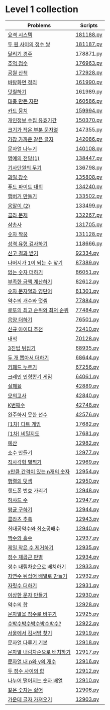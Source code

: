 # Level 1 collection

| Problems                                                                                 | Scripts                |
| ---------------------------------------------------------------------------------------- | ---------------------- |
| [요격 시스템](https://programmers.co.kr/learn/courses/30/lessons/181188)                 | [181188.py](181188.py) |
| [두 원 사이의 정수 쌍](https://programmers.co.kr/learn/courses/30/lessons/181187)        | [181187.py](181187.py) |
| [달리기 경주](https://programmers.co.kr/learn/courses/30/lessons/178871)                 | [178871.py](178871.py) |
| [추억 점수](https://programmers.co.kr/learn/courses/30/lessons/176963)                   | [176963.py](176963.py) |
| [공원 산책](https://programmers.co.kr/learn/courses/30/lessons/172928)                   | [172928.py](172928.py) |
| [바탕화면 정리](https://programmers.co.kr/learn/courses/30/lessons/161990)               | [161990.py](161990.py) |
| [덧칠하기](https://programmers.co.kr/learn/courses/30/lessons/161989)                    | [161989.py](161989.py) |
| [대충 만든 자판](https://programmers.co.kr/learn/courses/30/lessons/160586)              | [160586.py](160586.py) |
| [카드 뭉치](https://programmers.co.kr/learn/courses/30/lessons/159994)                   | [159994.py](159994.py) |
| [개인정보 수집 유효기간](https://programmers.co.kr/learn/courses/30/lessons/150370)      | [150370.py](150370.py) |
| [크기가 작은 부분 문자열](https://programmers.co.kr/learn/courses/30/lessons/147355)     | [147355.py](147355.py) |
| [가장 가까운 같은 글자](https://programmers.co.kr/learn/courses/30/lessons/142086)       | [142086.py](142086.py) |
| [문자열 나누기](https://programmers.co.kr/learn/courses/30/lessons/140108)               | [140108.py](140108.py) |
| [명예의 전당(1)](https://programmers.co.kr/learn/courses/30/lessons/138447)              | [138447.py](138447.py) |
| [기사단원의 무기](https://programmers.co.kr/learn/courses/30/lessons/136798)             | [136798.py](136798.py) |
| [과일 장수](https://programmers.co.kr/learn/courses/30/lessons/135808)                   | [135808.py](135808.py) |
| [푸드 파이트 대회](https://programmers.co.kr/learn/courses/30/lessons/134240)            | [134240.py](134240.py) |
| [햄버거 만들기](https://programmers.co.kr/learn/courses/30/lessons/133502)               | [133502.py](133502.py) |
| [옹알이 (2)](https://programmers.co.kr/learn/courses/30/lessons/133499)                  | [133499.py](133499.py) |
| [콜라 문제](https://programmers.co.kr/learn/courses/30/lessons/132267)                   | [132267.py](132267.py) |
| [삼총사](https://programmers.co.kr/learn/courses/30/lessons/131705)                      | [131705.py](131705.py) |
| [숫자 짝꿍](https://programmers.co.kr/learn/courses/30/lessons/131128)                   | [131128.py](131128.py) |
| [성격 유형 검사하기](https://programmers.co.kr/learn/courses/30/lessons/118666)          | [118666.py](118666.py) |
| [신고 결과 받기](https://programmers.co.kr/learn/courses/30/lessons/92334)               | [92334.py](92334.py)   |
| [나머지가 1이 되는 수 찾기](https://programmers.co.kr/learn/courses/30/lessons/87389)    | [87389.py](87389.py)   |
| [없는 숫자 더하기](https://programmers.co.kr/learn/courses/30/lessons/86051)             | [86051.py](86051.py)   |
| [부족한 금액 계산하기](https://programmers.co.kr/learn/courses/30/lessons/82612)         | [82612.py](82612.py)   |
| [숫자 문자열과 영단어](https://programmers.co.kr/learn/courses/30/lessons/81301)         | [81301.py](81301.py)   |
| [약수의 개수와 덧셈](https://programmers.co.kr/learn/courses/30/lessons/77884)           | [77884.py](77884.py)   |
| [로또의 최고 순위와 최저 순위](https://programmers.co.kr/learn/courses/30/lessons/77484) | [77484.py](77484.py)   |
| [음양 더하기](https://programmers.co.kr/learn/courses/30/lessons/76501)                  | [76501.py](76501.py)   |
| [신규 아이디 추천](https://programmers.co.kr/learn/courses/30/lessons/72410)             | [72410.py](72410.py)   |
| [내적](https://programmers.co.kr/learn/courses/30/lessons/70128)                         | [70128.py](70128.py)   |
| [3진법 뒤집기](https://programmers.co.kr/learn/courses/30/lessons/68935)                 | [68935.py](68935.py)   |
| [두 개 뽑아서 더하기](https://programmers.co.kr/learn/courses/30/lessons/68644)          | [68644.py](68644.py)   |
| [키패드 누르기](https://programmers.co.kr/learn/courses/30/lessons/67256)                | [67256.py](67256.py)   |
| [크레인 인형뽑기 게임](https://programmers.co.kr/learn/courses/30/lessons/64061)         | [64061.py](64061.py)   |
| [실패율](https://programmers.co.kr/learn/courses/30/lessons/42889)                       | [42889.py](42889.py)   |
| [모의고사](https://programmers.co.kr/learn/courses/30/lessons/42840)                     | [42840.py](42840.py)   |
| [K번째수](https://programmers.co.kr/learn/courses/30/lessons/42748)                      | [42748.py](42748.py)   |
| [완주하지 못한 선수](https://programmers.co.kr/learn/courses/30/lessons/42576)           | [42576.py](42576.py)   |
| [\[1차\] 다트 게임](https://programmers.co.kr/learn/courses/30/lessons/17682)            | [17682.py](17682.py)   |
| [\[1차\] 비밀지도](https://programmers.co.kr/learn/courses/30/lessons/17681)             | [17681.py](17681.py)   |
| [예산](https://programmers.co.kr/learn/courses/30/lessons/12982)                         | [12982.py](12982.py)   |
| [소수 만들기](https://programmers.co.kr/learn/courses/30/lessons/12977)                  | [12977.py](12977.py)   |
| [직사각형 별찍기](https://programmers.co.kr/learn/courses/30/lessons/12969)              | [12969.py](12969.py)   |
| [x만큼 간격이 있는 n개의 숫자](https://programmers.co.kr/learn/courses/30/lessons/12954) | [12954.py](12954.py)   |
| [행렬의 덧셈](https://programmers.co.kr/learn/courses/30/lessons/12950)                  | [12950.py](12950.py)   |
| [핸드폰 번호 가리기](https://programmers.co.kr/learn/courses/30/lessons/12948)           | [12948.py](12948.py)   |
| [하샤드 수](https://programmers.co.kr/learn/courses/30/lessons/12947)                    | [12947.py](12947.py)   |
| [평균 구하기](https://programmers.co.kr/learn/courses/30/lessons/12944)                  | [12944.py](12944.py)   |
| [콜라츠 추측](https://programmers.co.kr/learn/courses/30/lessons/12943)                  | [12943.py](12943.py)   |
| [최대공약수와 최소공배수](https://programmers.co.kr/learn/courses/30/lessons/12940)      | [12940.py](12940.py)   |
| [짝수와 홀수](https://programmers.co.kr/learn/courses/30/lessons/12937)                  | [12937.py](12937.py)   |
| [제일 작은 수 제거하기](https://programmers.co.kr/learn/courses/30/lessons/12935)        | [12935.py](12935.py)   |
| [정수 제곱근 판별](https://programmers.co.kr/learn/courses/30/lessons/12934)             | [12934.py](12934.py)   |
| [정수 내림차순으로 배치하기](https://programmers.co.kr/learn/courses/30/lessons/12933)   | [12933.py](12933.py)   |
| [자연수 뒤집어 배열로 만들기](https://programmers.co.kr/learn/courses/30/lessons/12932)  | [12932.py](12932.py)   |
| [자릿수 더하기](https://programmers.co.kr/learn/courses/30/lessons/12931)                | [12931.py](12931.py)   |
| [이상한 문자 만들기](https://programmers.co.kr/learn/courses/30/lessons/12930)           | [12930.py](12930.py)   |
| [약수의 합](https://programmers.co.kr/learn/courses/30/lessons/12928)                    | [12928.py](12928.py)   |
| [문자열을 정수로 바꾸기](https://programmers.co.kr/learn/courses/30/lessons/12925)       | [12925.py](12925.py)   |
| [수박수박수박수박수박수?](https://programmers.co.kr/learn/courses/30/lessons/12922)      | [12922.py](12922.py)   |
| [서울에서 김서방 찾기](https://programmers.co.kr/learn/courses/30/lessons/12919)         | [12919.py](12919.py)   |
| [문자열 다루기 기본](https://programmers.co.kr/learn/courses/30/lessons/12918)           | [12918.py](12918.py)   |
| [문자열 내림차순으로 배치하기](https://programmers.co.kr/learn/courses/30/lessons/12917) | [12917.py](12917.py)   |
| [문자열 내 p와 y의 개수](https://programmers.co.kr/learn/courses/30/lessons/12916)       | [12916.py](12916.py)   |
| [두 정수 사이의 합](https://programmers.co.kr/learn/courses/30/lessons/12912)            | [12912.py](12912.py)   |
| [나누어 떨어지는 숫자 배열](https://programmers.co.kr/learn/courses/30/lessons/12910)    | [12910.py](12910.py)   |
| [같은 숫자는 싫어](https://school.programmers.co.kr/learn/courses/30/lessons/12906)      | [12906.py](12906.py)   |
| [가운데 글자 가져오기](https://programmers.co.kr/learn/courses/30/lessons/12903)         | [12903.py](12903.py)   |
